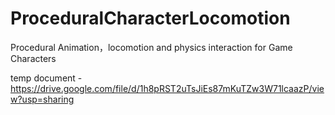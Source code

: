 # ProceduralCharacterLocomotion
Procedural Animation，locomotion and physics interaction for Game Characters

temp document - https://drive.google.com/file/d/1h8pRST2uTsJiEs87mKuTZw3W71lcaazP/view?usp=sharing


